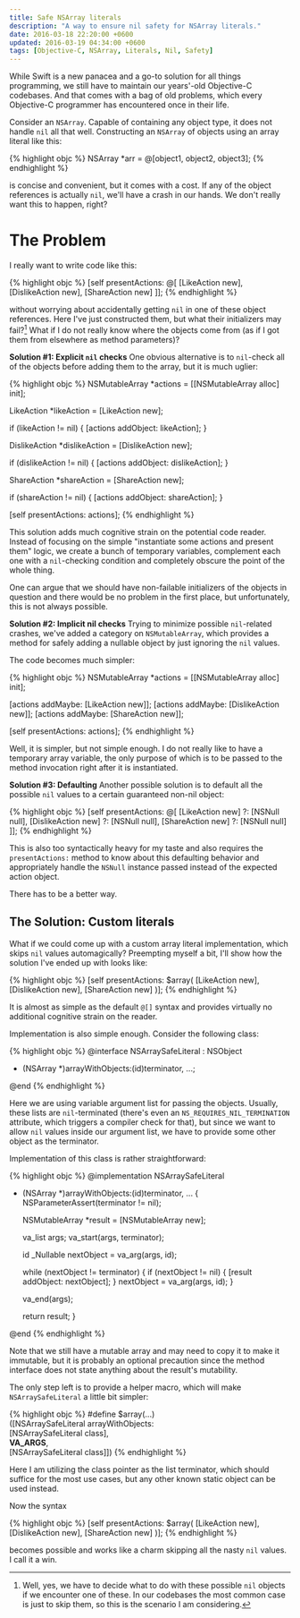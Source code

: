 ```yaml
---
title: Safe NSArray literals
description: "A way to ensure nil safety for NSArray literals."
date: 2016-03-18 22:20:00 +0600
updated: 2016-03-19 04:34:00 +0600
tags: [Objective-C, NSArray, Literals, Nil, Safety]
---
```

While Swift is a new panacea and a go-to solution for all things programming, we still have to maintain our years'-old Objective-C codebases. And that comes with a bag of old problems, which every Objective-C programmer has encountered once in their life.

Consider an `NSArray`. Capable of containing any object type, it does not handle `nil` all that well. Constructing an `NSArray` of objects using an array literal like this:

{% highlight objc %}
NSArray *arr = @[object1, object2, object3];
{% endhighlight %}

is concise and convenient, but it comes with a cost. If any of the object references is actually `nil`, we'll have a crash in our hands. We don't really want this to happen, right?
<!--more-->

# The Problem

I really want to write code like this:

{% highlight objc %}
[self presentActions: @[
    [LikeAction new],
    [DislikeAction new],
    [ShareAction new]
]];
{% endhighlight %}

without worrying about accidentally getting `nil` in one of these object references. Here I've just constructed them, but what their initializers may fail?[^1] What if I do not really know where the objects come from (as if I got them from elsewhere as method parameters)?

[^1]: Well, yes, we have to decide what to do with these possible `nil` objects if we encounter one of these. In our codebases the most common case is just to skip them, so this is the scenario I am considering.

**Solution #1: Explicit `nil` checks** One obvious alternative is to `nil`-check all of the objects before adding them to the array, but it is much uglier:

{% highlight objc %}
NSMutableArray *actions = [[NSMutableArray alloc] init];

LikeAction *likeAction = [LikeAction new];

if (likeAction != nil) {
    [actions addObject: likeAction];
}

DislikeAction *dislikeAction = [DislikeAction new];

if (dislikeAction != nil) {
    [actions addObject: dislikeAction];
}

ShareAction *shareAction = [ShareAction new];

if (shareAction != nil) {
    [actions addObject: shareAction];
}

[self presentActions: actions];
{% endhighlight %}

This solution adds much cognitive strain on the potential code reader. Instead of focusing on the simple "instantiate some actions and present them" logic, we create a bunch of temporary variables, complement each one with a `nil`-checking condition and completely obscure the point of the whole thing.

One can argue that we should have non-failable initializers of the objects in question and there would be no problem in the first place, but unfortunately, this is not always possible.

**Solution #2: Implicit nil checks** Trying to minimize possible `nil`-related crashes, we've added a category on `NSMutableArray`, which provides a method for safely adding a nullable object by just ignoring the `nil` values.

The code becomes much simpler:

{% highlight objc %}
NSMutableArray *actions = [[NSMutableArray alloc] init];

[actions addMaybe: [LikeAction new]];
[actions addMaybe: [DislikeAction new]];
[actions addMaybe: [ShareAction new]];

[self presentActions: actions];
{% endhighlight %}

Well, it is simpler, but not simple enough. I do not really like to have a temporary array variable, the only purpose of which is to be passed to the method invocation right after it is instantiated.

**Solution #3: Defaulting** Another possible solution is to default all the possible `nil` values to
a certain guaranteed non-nil object:

{% highlight objc %}
[self presentActions: @[
    [LikeAction new] ?: [NSNull null],
    [DislikeAction new] ?: [NSNull null],
    [ShareAction new] ?: [NSNull null]
]];
{% endhighlight %}

This is also too syntactically heavy for my taste and also requires the `presentActions:` method to know about this defaulting behavior and appropriately handle the `NSNull` instance passed instead of the expected action object.

There has to be a better way.

## The Solution: Custom literals

What if we could come up with a custom array literal implementation, which skips `nil` values automagically? Preempting myself a bit, I'll show how the solution I've ended up with looks like:

{% highlight objc %}
[self presentActions: $array(
    [LikeAction new],
    [DislikeAction new],
    [ShareAction new]
)];
{% endhighlight %}

It is almost as simple as the default `@[]` syntax and provides virtually no additional cognitive strain on the reader.

Implementation is also simple enough. Consider the following class:

{% highlight objc %}
@interface NSArraySafeLiteral : NSObject

+ (NSArray *)arrayWithObjects:(id)terminator, ...;

@end
{% endhighlight %}

Here we are using variable argument list for passing the objects. Usually, these lists are `nil`-terminated (there's even an `NS_REQUIRES_NIL_TERMINATION` attribute, which triggers a compiler check for that), but since we want to allow `nil` values inside our argument list, we have to provide some other object as the terminator.

Implementation of this class is rather straightforward:

{% highlight objc %}
@implementation NSArraySafeLiteral

+ (NSArray *)arrayWithObjects:(id)terminator, ...
{
    NSParameterAssert(terminator != nil);

    NSMutableArray *result = [NSMutableArray new];

    va_list args;
    va_start(args, terminator);

    id _Nullable nextObject = va_arg(args, id);

    while (nextObject != terminator) {
        if (nextObject != nil) {
          [result addObject: nextObject];
        }
        nextObject = va_arg(args, id);
    }

    va_end(args);

    return result;
}

@end
{% endhighlight %}

Note that we still have a mutable array and may need to copy it to make it immutable, but it is probably an optional precaution since the method interface does not state anything about the result's mutability.

The only step left is to provide a helper macro, which will make `NSArraySafeLiteral` a little bit simpler:

{% highlight objc %}
#define $array(...)                        \
    ([NSArraySafeLiteral arrayWithObjects: \
        [NSArraySafeLiteral class],        \
        __VA_ARGS__,                       \
        [NSArraySafeLiteral class]])
{% endhighlight %}

Here I am utilizing the class pointer as the list terminator, which should suffice for the most use cases, but any other known static object can be used instead.

Now the syntax

{% highlight objc %}
[self presentActions: $array(
    [LikeAction new],
    [DislikeAction new],
    [ShareAction new]
)];
{% endhighlight %}

becomes possible and works like a charm skipping all the nasty `nil` values. I call it a win.
